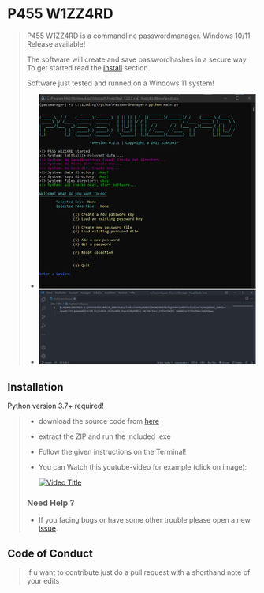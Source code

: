 # P455 W1ZZ4RD #
>
> P455 W1ZZ4RD is a commandline passwordmanager.
> Windows 10/11 Release available!
>
> The software will create and save passwordhashes in a secure way.
> To get started read the [install](#Installation) section.
>  
> Software just tested and runned on a Windows 11 system!
>
> - ![55](src/preview.png)
> - ![preview2](src/savedPasses.png)
>

## Installation ##

Python version 3.7+ required!

> - download the source code from [here](https://github.com/sera619/PasswordManager/releases/download/v.0.3.6/P455W1ZZ4RD_v0.3.6_Win64.zip)
> - extract the ZIP and run the included .exe
>
> - Follow the given instructions on the Terminal!
> - You can Watch this youtube-video for example (click on image):
>
>    [![Video Title](https://img.youtube.com/vi/iTgesNe3-3s/3.jpg)](https://www.youtube.com/watch?v=iTgesNe3-3s)
>
> ### Need Help ? ###
>
> - If you facing bugs or have some other trouble please open a new [issue](https://github.com/sera619/PasswordManager/issues).
>

## Code of Conduct ##

> If u want to contribute just do a pull request with a shorthand note of your edits
